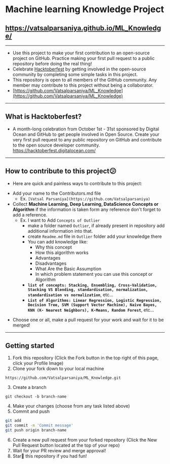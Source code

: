 # Machine learning Knowledge Project
## https://vatsalparsaniya.github.io/ML_Knowledge/

---

* Use this project to make your first contribution to an open-source project on GitHub. Practice making your first pull request to a public repository before doing the real thing!
* Celebrate [Hacktoberfest](https://hacktoberfest.digitalocean.com/) by getting involved in the open-source community by completing some simple tasks in this project.
* This repository is open to all members of the GitHub community. Any member may contribute to this project without being a collaborator.
* [https://github.com/Vatsalparsaniya/ML_Knowledge](https://github.com/Vatsalparsaniya/ML_Knowledge)

---
## What is Hacktoberfest?


* A month-long celebration from October 1st - 31st sponsored by Digital Ocean and GitHub to get people involved in Open Source. Create your very first pull request to any public repository on GitHub and contribute to the open source developer community. https://hacktoberfest.digitalocean.com/
---
## How to contribute to this project😕

* Here are quick and painless ways to contribute to this project:

- Add your name to the Contributors.md file 
  - Ex. `[Vatsal Parsaniya](https://github.com/Vatsalparsaniya)`
- Collect **Machine Learning, Deep Learning, DataScience Concepts or Algorithm** if the information is taken form any reference don't forget to add a reference.
  - Ex. I want to Add `Concepts of Outlier` 
    - make a folder named `Outlier`, if already present in repository add additional information into that.
    - create `Readme.md` file in `Outlier` folder add your knowledge there
    - You can add knowledge like: 
      - Why this concept
      - How this algorithm works
      - Advantages
      - Disadvantages
      - What Are the Basic Assumption
      - In which problem statement you can use this concept or Algorithm
    - **`list of concepts: Stacking, Ensembling, Cross-Validation, Stacking VS Blending, standardisation, normalization, standardisation vs normalization`**, etc...
    - **`List of Algorithms: Linear Regression, Logistic Regression, Decision Tree, SVM (Support Vector Machine), Naive Bayes, KNN (K- Nearest Neighbors), K-Means, Random Forest`**, etc...

* Choose one or all, make a pull request for your work and wait for it to be merged!
---
## Getting started

1) Fork this repository (Click the Fork button in the top right of this page, click your Profile Image)
2) Clone your fork down to your local machine

`https://github.com/Vatsalparsaniya/ML_Knowledge.git`

3) Create a branch

`git checkout -b branch-name`

4) Make your changes (choose from any task listed above)
5) Commit and push

```bash
git add
git commit -m 'Commit message'
git push origin branch-name
```

6) Create a new pull request from your forked repository (Click the New Pull Request button located at the top of your repo)
7) Wait for your PR review and merge approval!
8) Star🌟 this repository if you had fun!
